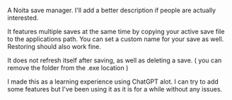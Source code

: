 A Noita save manager. I'll add a better description if people are actually interested.

It features multiple saves at the same time by copying your active save file to the applications path. You can set a custom name for your save as well. Restoring should also work fine.

It does not refresh itself after saving, as well as deleting a save. ( you can remove the folder from the .exe location )


I made this as a learning experience using ChatGPT alot. I can try to add some features but I've been using it as it is for a while without any issues.
